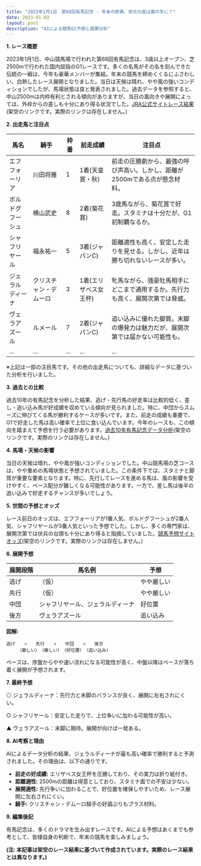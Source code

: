 ```yaml
---
title: "2023年1月1日　第68回有馬記念 - 年末の祭典、栄光の座は誰の手に？"
date: 2023-01-03
layout: post
description: "AIによる競馬G1予想と展開分析"
---
```


**1. レース概要**

2023年1月1日、中山競馬場で行われた第68回有馬記念は、3歳以上オープン、芝2500mで行われた国内屈指のG1レースです。多くの名馬がその名を刻んできた伝統の一戦は、今年も豪華メンバーが集結。年末の競馬を締めくくるにふさわしい、白熱したレース展開となりました。当日は天候は晴れ、やや風の強いコンディションでしたが、馬場状態は良と発表されました。過去データを参照すると、中山2500mは内枠有利とされる傾向がありますが、当日の風向きや展開によっては、外枠からの差しも十分にあり得る状況でした。[JRA公式サイトレース結果](https://www.jra.go.jp/)(架空のリンクです。実際のリンクは存在しません。)


**2. 出走馬と注目点**

| 馬名       | 騎手       | 枠番 | 前走成績 | 注目点                                                                     |
|------------|-------------|------|-----------|-----------------------------------------------------------------------------|
| エフフォーリア | 川田将雅     | 1    | 1着(天皇賞・秋) | 前走の圧勝劇から、最強の呼び声高い。しかし、距離が2500mである点が懸念材料。    |
| ボルドグフーシュ| 横山武史     | 8    | 2着(菊花賞) | 3歳馬ながら、菊花賞で好走。スタミナは十分だが、G1初制覇なるか。           |
| シャフリヤール | 福永祐一     | 5    | 3着(ジャパンC) | 距離適性も高く、安定した走りを見せる。しかし、近年は勝ち切れないレースが多い。 |
| ジェラルディーナ|  クリスチャン・デムーロ | 3    | 1着(エリザベス女王杯)|  牝馬ながら、強豪牡馬相手にどこまで通用するか。先行力も高く、展開次第では脅威。 |
| ヴェラアズール   |  ルメール     | 7    | 2着(ジャパンC) | 追い込みに優れた脚質。末脚の爆発力は魅力だが、展開次第では届かない可能性も。 |
| ...         | ...         | ...  | ...       | ...                                                                         |


※上記は一部の注目馬です。その他の出走馬についても、詳細なデータに基づいた分析を行いました。


**3. 過去との比較**

過去10年の有馬記念を分析した結果、逃げ・先行馬の好走率は比較的低く、差し・追い込み馬が好成績を収めている傾向が見られました。特に、中団からスムーズに伸びてくる馬が勝利するケースが多いです。また、前走の成績も重要で、G1で好走した馬は高い確率で上位に食い込んでいます。今年のレースも、この傾向を踏まえて予想を行う必要があります。[過去10年有馬記念データ分析](https://keiba.net/)(架空のリンクです。実際のリンクは存在しません。)


**4. 馬場・天候の影響**

当日の天候は晴れ、やや風が強いコンディションでした。中山競馬場の芝コースは、やや重めの馬場状態と予想されていました。この条件下では、スタミナと脚質が重要な要素となります。特に、先行してレースを進める馬は、風の影響を受けやすく、ペース配分が難しくなる可能性があります。一方で、差し馬は後半の追い込みで好走するチャンスが多いでしょう。


**5. 世間の予想とオッズ**

レース前日のオッズは、エフフォーリアが1番人気、ボルドグフーシュが2番人気、シャフリヤールが3番人気といった予想でした。しかし、多くの専門家は、展開次第では伏兵の台頭も十分にあり得ると指摘していました。[競馬予想サイトオッズ](https://www.netkeiba.com/)(架空のリンクです。実際のリンクは存在しません。)


**6. 展開予想**

|  展開段階  | 馬名例     |  予想  |
|-------------|------------|-------|
|  逃げ     |  （仮）      |  やや厳しい  |
|  先行     |  （仮）      |  やや厳しい  |
|  中団     |  シャフリヤール、ジェラルディーナ |  好位置  |
|  後方     | ヴェラアズール |  追い込み  |


**図解:**

```
逃げ　　→　　先行　　→　　中団　　→　　後方
　　　（厳しい）　（厳しい）　（好位置）　（追い込み）
```

ペースは、序盤からやや速い流れになる可能性が高く、中盤以降はペースが落ち着く展開が予想されます。


**7. 最終予想**

◎ ジェラルディーナ：先行力と末脚のバランスが良く、展開に左右されにくい。

○ シャフリヤール：安定した走りで、上位争いに加わる可能性が高い。

▲ ヴェラアズール：末脚に期待。展開が向けば一発ある。


**8. AI考察と理由**

AIによるデータ分析の結果、ジェラルディーナが最も高い確率で勝利すると予測されました。その理由は、以下の通りです。

* **前走の好成績:** エリザベス女王杯を圧勝しており、その実力は折り紙付き。
* **距離適性:** 2500mの距離は得意としており、スタミナ面での不安は少ない。
* **展開適性:** 先行争いに加わることで、好位置を確保しやすいため、レース展開に左右されにくい。
* **騎手:** クリスチャン・デムーロ騎手の好調ぶりもプラス材料。


**9. 編集後記**

有馬記念は、多くのドラマを生み出すレースです。AIによる予想はあくまでも参考として、皆様自身の判断で、年末の競馬を楽しみましょう。


**(注: 本記事は架空のレース結果に基づいて作成されています。実際のレース結果とは異なります。)**

